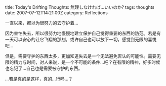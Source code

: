 title: Today's Drifting Thoughts: 無理しなければ…いいのか?
tags: thoughts
date: 2007-07-12T14:21:00Z
category: Reflections

一直以来，都以为很努力的去守护着…

因为害怕失去，所以很努力地慢慢地建立保护自己觉得重要的东西的防范。若是有一天可以安心的让它飞翔的那刻，或许自己也可以放下一切，感觉到无限的喜悦吧…

但是，需要守护的东西太多，更加知道失去是一个无法避免否认的可能性。需要无限的精力与时间，对人来说，是一个不可能的条件…吧？在有限的精神，好多时候也忘记了…自己也是需要被守护的东西。

…若是真的是这样，真的…行吗…？

